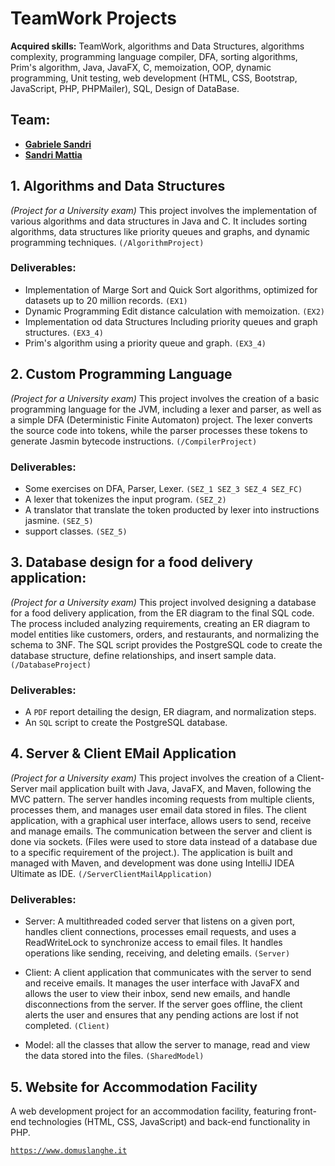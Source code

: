 # TeamWork Projects
**Acquired skills:** TeamWork, algorithms and Data Structures, algorithms complexity, programming language compiler, DFA, sorting algorithms, Prim's algorithm, Java, JavaFX, C, memoization, OOP, dynamic programming, Unit testing, web development (HTML, CSS, Bootstrap, JavaScript, PHP, PHPMailer), SQL, Design of DataBase.

## Team:
   - **[Gabriele Sandri](https://github.com/GabrieleSandri)**
   - **[Sandri Mattia](https://github.com/S-mattia)**

## 1. Algorithms and Data Structures
*(Project for a University exam)*
This project involves the implementation of various algorithms and data structures in Java and C. It includes sorting algorithms, data structures like priority queues and graphs, and dynamic programming techniques. `(/AlgorithmProject)`

### Deliverables:
   - Implementation of Marge Sort and Quick Sort algorithms, optimized for datasets up to 20 million records. `(EX1)`
   - Dynamic Programming Edit distance calculation with memoization. `(EX2)`
   - Implementation od data Structures Including priority queues and graph structures. `(EX3_4)`
   - Prim's algorithm using a priority queue and graph. `(EX3_4)`
   

## 2. Custom Programming Language
*(Project for a University exam)*
This project involves the creation of a basic programming language for the JVM, including a lexer and parser, as well as a simple DFA (Deterministic Finite Automaton) project. The lexer converts the source code into tokens, while the parser processes these tokens to generate Jasmin bytecode instructions. `(/CompilerProject)`

### Deliverables:
   - Some exercises on DFA, Parser, Lexer. `(SEZ_1 SEZ_3 SEZ_4 SEZ_FC)`
   - A lexer that tokenizes the input program. `(SEZ_2)`
   - A translator that translate the token producted by lexer into instructions jasmine. `(SEZ_5)`
   - support classes. `(SEZ_5)`

## 3. Database design for a food delivery application:
*(Project for a University exam)*
This project involved designing a database for a food delivery application, from the ER diagram to the final SQL code. The process included analyzing requirements, creating an ER diagram to model entities like customers, orders, and restaurants, and normalizing the schema to 3NF. The SQL script provides the PostgreSQL code to create the database structure, define relationships, and insert sample data. `(/DatabaseProject)`

### Deliverables: 

   - A `PDF` report detailing the design, ER diagram, and normalization steps.
   - An `SQL` script to create the PostgreSQL database.


## 4. Server & Client EMail Application 
*(Project for a University exam)* 
This project involves the creation of a Client-Server mail application built with Java, JavaFX, and Maven, following the MVC pattern. The server handles incoming requests from multiple clients, processes them, and manages user email data stored in files. The client application, with a graphical user interface, allows users to send, receive and manage emails. The communication between the server and client is done via sockets.
(Files were used to store data instead of a database due to a specific requirement of the project.). The application is built and managed with Maven, and development was done using IntelliJ IDEA Ultimate as IDE. `(/ServerClientMailApplication)`

### Deliverables:  

- Server: A multithreaded coded server that listens on a given port, handles client connections, processes email requests, and uses a ReadWriteLock to synchronize access to email files. It handles operations like sending, receiving, and deleting emails. `(Server)`

- Client: A client application that communicates with the server to send and receive emails. It manages the user interface with JavaFX and allows the user to view their inbox, send new emails, and handle disconnections from the server. If the server goes offline, the client alerts the user and ensures that any pending actions are lost if not completed. `(Client)`

- Model: all the classes that allow the server to manage, read and view the data stored into the files. `(SharedModel)`

## 5. Website for Accommodation Facility
A web development project for an accommodation facility, featuring front-end technologies (HTML, CSS, JavaScript) and back-end functionality in PHP.

[`https://www.domuslanghe.it`](https://www.domuslanghe.it)

